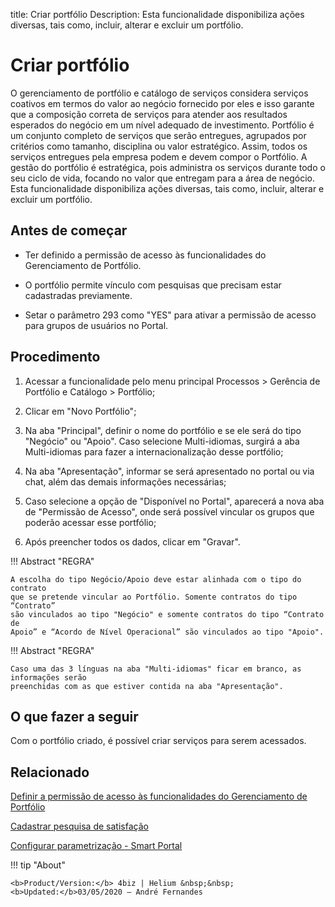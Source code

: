 title: Criar portfólio
Description: Esta funcionalidade disponibiliza ações diversas, tais como, incluir, alterar e excluir um portfólio.
# Criar portfólio

O gerenciamento de portfólio e catálogo de serviços considera serviços coativos em termos do valor ao negócio fornecido por eles e isso garante que a composição correta de serviços para atender aos resultados esperados do negócio em um nível adequado de investimento.
Portfólio é um conjunto completo de serviços que serão entregues, agrupados por critérios como tamanho, disciplina ou valor estratégico. Assim, todos os serviços entregues pela empresa podem e devem compor o Portfólio.
A gestão do portfólio é estratégica, pois administra os serviços durante todo o seu ciclo de vida, focando no valor que entregam para a área de negócio.
Esta funcionalidade disponibiliza ações diversas, tais como, incluir, alterar e excluir um portfólio.

## Antes de começar

- Ter definido a permissão de acesso às funcionalidades do Gerenciamento de
Portfólio.

- O portfólio permite vínculo com pesquisas que precisam estar cadastradas
previamente.

- Setar o parâmetro 293 como "YES" para ativar a permissão de acesso para grupos de usuários no Portal.

## Procedimento

1.  Acessar a funcionalidade pelo menu principal Processos \> Gerência de
    Portfólio e Catálogo \> Portfólio;

2.  Clicar em "Novo Portfólio";

3.  Na aba "Principal", definir o nome do portfólio e se ele será do tipo "Negócio" ou "Apoio". Caso selecione Multi-idiomas, surgirá a aba Multi-idiomas para fazer a internacionalização desse portfólio;

4.  Na aba "Apresentação", informar se será apresentado no portal ou via chat, além das demais informações necessárias;

5.  Caso selecione a opção de "Disponível no Portal", aparecerá a nova aba de "Permissão de Acesso", onde será possível vincular os grupos que poderão acessar esse portfólio;

6.  Após preencher todos os dados, clicar em "Gravar".

!!! Abstract "REGRA"

    A escolha do tipo Negócio/Apoio deve estar alinhada com o tipo do contrato
    que se pretende vincular ao Portfólio. Somente contratos do tipo “Contrato”
    são vinculados ao tipo "Negócio" e somente contratos do tipo “Contrato de
    Apoio” e “Acordo de Nível Operacional” são vinculados ao tipo "Apoio".


!!! Abstract "REGRA"

    Caso uma das 3 línguas na aba "Multi-idiomas" ficar em branco, as informações serão
    preenchidas com as que estiver contida na aba "Apresentação".


## O que fazer a seguir

Com o portfólio criado, é possível criar serviços para serem acessados.

Relacionado
---------------

[Definir a permissão de acesso às funcionalidades do Gerenciamento de Portfólio](/pt-br/4biz-helium/processes/portfolio-and-catalog/configuration/access-portfolio-management.html)

[Cadastrar pesquisa de satisfação](/pt-br/4biz-helium/processes/portfolio-and-catalog/configuration/register-satisfaction-survey.html)

[Configurar parametrização - Smart Portal](/pt-br/4biz-helium/platform-administration/parameters-list/configure-parametrization-smart-portal.html)

<!-- <i class='fa fa-youtube-play  fa-2x' style='color:#97ce17;vertical-align: middle;'> </i> [Video Libraryxxx](https://www.youtube.com/playlist?list=PLB5qK2uzf2RNuLck4D45CohnoacGmsTys)'

-->!!! tip "About"

    <b>Product/Version:</b> 4biz | Helium &nbsp;&nbsp;
    <b>Updated:</b>03/05/2020 – André Fernandes

